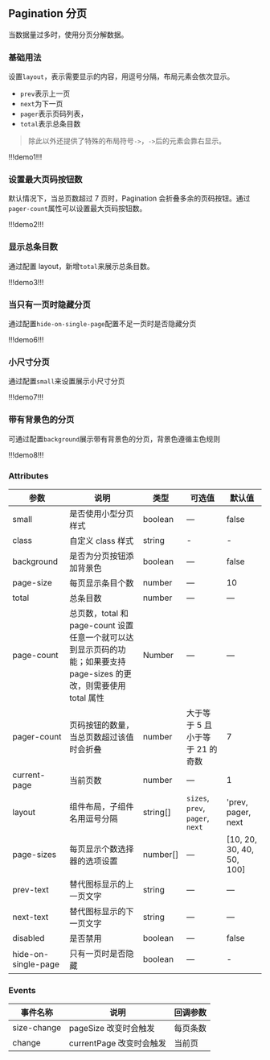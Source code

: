 ## Pagination 分页

当数据量过多时，使用分页分解数据。

### 基础用法

设置`layout`，表示需要显示的内容，用逗号分隔，布局元素会依次显示。

- `prev`表示上一页
- `next`为下一页
- `pager`表示页码列表，
- `total`表示总条目数

> 除此以外还提供了特殊的布局符号`->`，`->`后的元素会靠右显示。

!!!demo1!!!

### 设置最大页码按钮数

默认情况下，当总页数超过 7 页时，Pagination 会折叠多余的页码按钮。通过`pager-count`属性可以设置最大页码按钮数。

!!!demo2!!!

### 显示总条目数

通过配置 layout，新增`total`来展示总条目数。

!!!demo3!!!

### 当只有一页时隐藏分页

通过配置`hide-on-single-page`配置不足一页时是否隐藏分页

!!!demo6!!!

### 小尺寸分页

通过配置`small`来设置展示小尺寸分页

!!!demo7!!!

### 带有背景色的分页

可通过配置`background`展示带有背景色的分页，背景色遵循主色规则

!!!demo8!!!

### Attributes

| 参数                | 说明                                                                                                                  | 类型     | 可选值                           | 默认值                    |
| ------------------- | --------------------------------------------------------------------------------------------------------------------- | -------- | -------------------------------- | ------------------------- |
| small               | 是否使用小型分页样式                                                                                                  | boolean  | —                                | false                     |
| class               | 自定义 class 样式                                                                                                     | string   | -                                | -                         |
| background          | 是否为分页按钮添加背景色                                                                                              | boolean  | —                                | false                     |
| page-size           | 每页显示条目个数                                                                                                      | number   | —                                | 10                        |
| total               | 总条目数                                                                                                              | number   | —                                | —                         |
| page-count          | 总页数，total 和 page-count 设置任意一个就可以达到显示页码的功能；如果要支持 page-sizes 的更改，则需要使用 total 属性 | Number   | —                                | —                         |
| pager-count         | 页码按钮的数量，当总页数超过该值时会折叠                                                                              | number   | 大于等于 5 且小于等于 21 的奇数  | 7                         |
| current-page        | 当前页数                                                                                                              | number   | —                                | 1                         |
| layout              | 组件布局，子组件名用逗号分隔                                                                                          | string[] | `sizes`, `prev`, `pager`, `next` | 'prev, pager, next        |
| page-sizes          | 每页显示个数选择器的选项设置                                                                                          | number[] | —                                | [10, 20, 30, 40, 50, 100] |
| prev-text           | 替代图标显示的上一页文字                                                                                              | string   | —                                | —                         |
| next-text           | 替代图标显示的下一页文字                                                                                              | string   | —                                | —                         |
| disabled            | 是否禁用                                                                                                              | boolean  | —                                | false                     |
| hide-on-single-page | 只有一页时是否隐藏                                                                                                    | boolean  | —                                | -                         |

### Events

| 事件名称    | 说明                     | 回调参数 |
| ----------- | ------------------------ | -------- |
| size-change | pageSize 改变时会触发    | 每页条数 |
| change      | currentPage 改变时会触发 | 当前页   |

